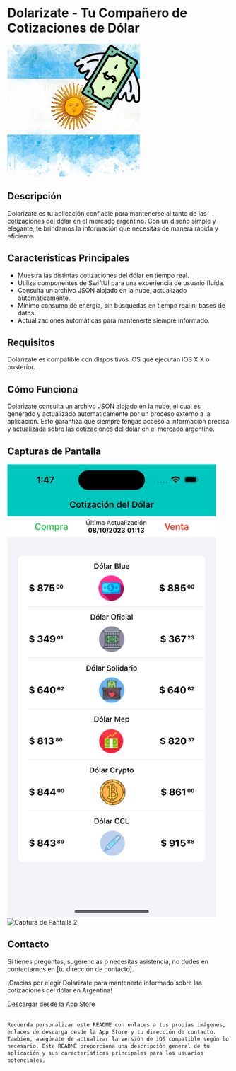 # Dolarizate - Tu Compañero de Cotizaciones de Dólar

![Logo de Dolarizate](iconapp-2.jpg)

## Descripción

Dolarizate es tu aplicación confiable para mantenerse al tanto de las cotizaciones del dólar en el mercado argentino. Con un diseño simple y elegante, te brindamos la información que necesitas de manera rápida y eficiente.

## Características Principales

- Muestra las distintas cotizaciones del dólar en tiempo real.
- Utiliza componentes de SwiftUI para una experiencia de usuario fluida.
- Consulta un archivo JSON alojado en la nube, actualizado automáticamente.
- Mínimo consumo de energía, sin búsquedas en tiempo real ni bases de datos.
- Actualizaciones automáticas para mantenerte siempre informado.

## Requisitos

Dolarizate es compatible con dispositivos iOS que ejecutan iOS X.X o posterior.

## Cómo Funciona

Dolarizate consulta un archivo JSON alojado en la nube, el cual es generado y actualizado automáticamente por un proceso externo a la aplicación. Esto garantiza que siempre tengas acceso a información precisa y actualizada sobre las cotizaciones del dólar en el mercado argentino.

## Capturas de Pantalla

![Captura de Pantalla 1](screen1.png)
![Captura de Pantalla 2](enlace-a-captura-de-pantalla-2.png)

## Contacto

Si tienes preguntas, sugerencias o necesitas asistencia, no dudes en contactarnos en [tu dirección de contacto].

¡Gracias por elegir Dolarizate para mantenerte informado sobre las cotizaciones del dólar en Argentina!

[Descargar desde la App Store](enlace-a-la-app-en-la-app-store)
```

Recuerda personalizar este README con enlaces a tus propias imágenes, enlaces de descarga desde la App Store y tu dirección de contacto. También, asegúrate de actualizar la versión de iOS compatible según lo necesario. Este README proporciona una descripción general de tu aplicación y sus características principales para los usuarios potenciales.
